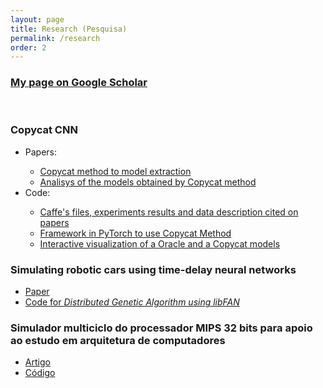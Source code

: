 ```yaml
---
layout: page
title: Research (Pesquisa)
permalink: /research
order: 2
---
```


<h3><a href='https://scholar.google.com/citations?user=c9tO-y0AAAAJ&hl=pt-BR'>My page on Google Scholar</a></h3>
<br/>
<h3>Copycat CNN</h3>
<ul>
    <li>Papers:</li>
    <ul>
        <li><a href='https://arxiv.org/abs/1806.05476'>Copycat method to model extraction</a></li>
        <li><a href='https://arxiv.org/abs/2101.08717'>Analisys of the models obtained by Copycat method</a></li>
    </ul>
    <li>Code:</li>
    <ul>
        <li><a href='https://github.com/jeiks/Stealing_DL_Models'>Caffe's files, experiments results and data description cited on papers</a></li>
        <li><a href='https://github.com/jeiks/copycat_framework'>Framework in PyTorch to use Copycat Method</a></li>
        <li><a href='https://github.com/jeiks/copycat-cnn-explainer'>Interactive visualization of a Oracle and a Copycat models</a></li>
    </ul>
</ul>

<h3>Simulating robotic cars using time-delay neural networks</h3>
<ul>
    <li><a href='https://doi.org/10.1109/IJCNN.2016.7727342'>Paper</a></li>
    <li><a href='https://github.com/jeiks/gdfann'>Code for <i>Distributed Genetic Algorithm using libFAN</i></a></li>
</ul>

<h3>Simulador multiciclo do processador MIPS 32 bits para apoio ao estudo em arquitetura de computadores</h3>
<ul>
    <li><a href='https://doi.org/10.22456/1679-1916.21988'>Artigo</a></li>
    <li><a href='https://github.com/jeiks/mips-pms'>Código</a></li>
</ul>

